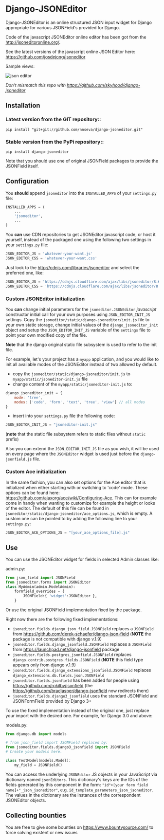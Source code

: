 # Django-JSONEditor

Django-JSONEditor is an online structured JSON input widget for Django appropriate for various JSONField's provided for Django.

Code of the javascript JSONEditor online editor has been got from the http://jsoneditoronline.org/.

See the latest versions of the javascript online JSON Editor here: https://github.com/josdejong/jsoneditor

Sample views:

<img alt="json editor" src="https://raw.github.com/josdejong/jsoneditor/master/misc/jsoneditor.png">

*Don't mismatch this repo with https://github.com/skyhood/django-jsoneditor*

## Installation

### Latest version from the GIT repository::

    pip install "git+git://github.com/nnseva/django-jsoneditor.git"

### Stable version from the PyPi repository::

    pip install django-jsoneditor

Note that you should use one of original JSONField packages to provide the JSONField itself.

## Configuration

You **should** append `jsoneditor` into the `INSTALLED_APPS` of your `settings.py` file:
```python
INSTALLED_APPS = (
    ...
    'jsoneditor',
    ...
)
```

You **can** use CDN repositories to get JSONEditor javascript code, or host it yourself, instead of the packaged one using the following two settings in your `settings.py` file:
```python
JSON_EDITOR_JS = 'whatever-your-want.js'
JSON_EDITOR_CSS = 'whatever-your-want.css'
```

Just look to the http://cdnjs.com/libraries/jsoneditor and select the preferred one, like:
```python
JSON_EDITOR_JS = 'https://cdnjs.cloudflare.com/ajax/libs/jsoneditor/8.6.4/jsoneditor.js'
JSON_EDITOR_CSS = 'https://cdnjs.cloudflare.com/ajax/libs/jsoneditor/8.6.4/jsoneditor.css'
```

### Custom JSONEditor initialization
You **can** change initial parameters for the `jsoneditor.JSONEditor`
*javascript* constructor initial call for your own purposes using
`JSON_EDITOR_INIT_JS` settings. Copy the `jsoneditor/static/django-jsoneditor/init.js`
file to your own static storage, change initial values of the
`django_jsoneditor_init` object and setup the `JSON_EDITOR_INIT_JS`
variable of the `settings` file to point your own modified copy of the
file.

**Note** that the django original static file subsystem is used to
refer to the init file.

For example, let's your project has a `myapp` application,
and you would like to init all available modes of the JSONEditor
instead of two allowed by default.

* copy the `jsoneditor/static/django-jsoneditor/init.js` to `myapp/static/jsoneditor-init.js` file
* change content of the `myapp/static/jsoneditor-init.js` to:
```javascript
django_jsoneditor_init = {
    mode: 'tree',
    modes: ['code', 'form', 'text', 'tree', 'view'] // all modes
}
```
* insert into your `settings.py` file the following code:
```python
JSON_EDITOR_INIT_JS = "jsoneditor-init.js"
```
(**note** that the static file subsystem refers to static files without `static` prefix)

Also you can extend the `JSON_EDITOR_INIT_JS` file as you wish, it will be used on every
page where the `JSONEditor` widget is used just before the `django-jsonfield.js` file.

### Custom Ace initialization
In the same fashion, you can also set options for the Ace editor that is initialized when either
starting with or switching to 'code' mode. These options can be found here:
https://github.com/ajaxorg/ace/wiki/Configuring-Ace. This can for example come in handy when
wanting to customize for example the height or looks of the editor. The default of this file can be
found in `jsoneditor/static/django-jsoneditor/ace_options.js`, which is empty. A custom one can be
pointed to by adding the following line to your `settings.py`:
 ```python
JSON_EDITOR_ACE_OPTIONS_JS = "[your_ace_options_file].js"
```

## Use

You can use the JSONEditor widget for fields in selected Admin classes like:

admin.py:
```python
from json_field import JSONField
from jsoneditor.forms import JSONEditor
class MyAdmin(admin.ModelAdmin):
    formfield_overrides = {
        JSONField:{ 'widget':JSONEditor },
    }
```

Or use the original JSONField implementation fixed by the package.

Right now there are the following fixed implementations:

* `jsoneditor.fields.django_json_field.JSONField` replaces a `JSONField` from https://github.com/derek-schaefer/django-json-field (**NOTE** the package is not compatible with django v.1.9)
* `jsoneditor.fields.django_jsonfield.JSONField` replaces a `JSONField` from https://launchpad.net/django-jsonfield package
* `jsoneditor.fields.postgres_jsonfield.JSONField` replaces `django.contrib.postgres.fields.JSONField` (**NOTE** this field type appears only from django v.1.9)
* `jsoneditor.fields.django_extensions_jsonfield.JSONField` replaces `django_extensions.db.fields.json.JSONField`
* `jsoneditor.fields.jsonfield` has been added for people using https://github.com/rpkilby/jsonfield (the https://github.com/bradjasper/django-jsonfield now redirects there)
* `jsoneditor.fields.django3_jsonfield` uses the standard JSONField and JSONFormField provided by Django 3+

To use the fixed implementation instead of the original one, just replace your import with the desired one. For example, for Django 3.0 and above:

models.py:
```python
from django.db import models

# from json_field import JSONField replaced by:
from jsoneditor.fields.django3_jsonfield import JSONField
# Create your models here.

class TestModel(models.Model):
    my_field = JSONField()
```

You can access the underlying ``JSONEditor`` JS objects in your JavaScript via dictionary named ``jsonEditors``. This dictionary's keys are the IDs of the fields generated by this component in the form: ``"id"+[your form field name]+"_json_jsoneditor"``, e.g. ``id_template_parameters_json_jsoneditor``. The values in the dictionary are the instances of the correspondent JSONEditor objects.  

## Collecting bounties

You are free to give some bounties on https://www.bountysource.com/ to force solving existent or new issues
